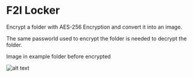 # F2I Locker
Encrypt a folder with AES-256 Encryption and convert it into an image.

The same passworld used to encrypt the folder is needed to decrypt the folder.

Image in example folder before encrypted

![alt text](https://github.com/simayue2021/F2I-Locker/blob/ee18d227693d20f3e3a6b546a8702df5861ae52a/example/hacker-kali-linux-binary-codes-ktlqxp9ycsv2irnx.jpg)
